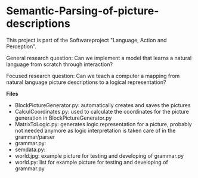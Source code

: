 # Semantic-Parsing-of-picture-descriptions
This project is part of the Softwareproject "Language, Action and Perception".

General research question:  Can we implement a model that learns a natural language from scratch through interaction?

Focused research question:  Can we teach a computer a mapping from natural language picture descriptions to a logical representation?

**Files**

* BlockPictureGenerator.py: automatically creates and saves the pictures 
* CalculCoordinates.py: used to calculate the coordinates for the picture generation in BlockPictureGenerator.py
* MatrixToLogic.py: generates logic representation for a picture, probably not needed anymore as logic interpretation is taken care of in the grammar/parser
* grammar.py:
* semdata.py:
* world.jpg: example picture for testing and developing of grammar.py
* world.py: list for example picture for testing and developing of grammar.py
